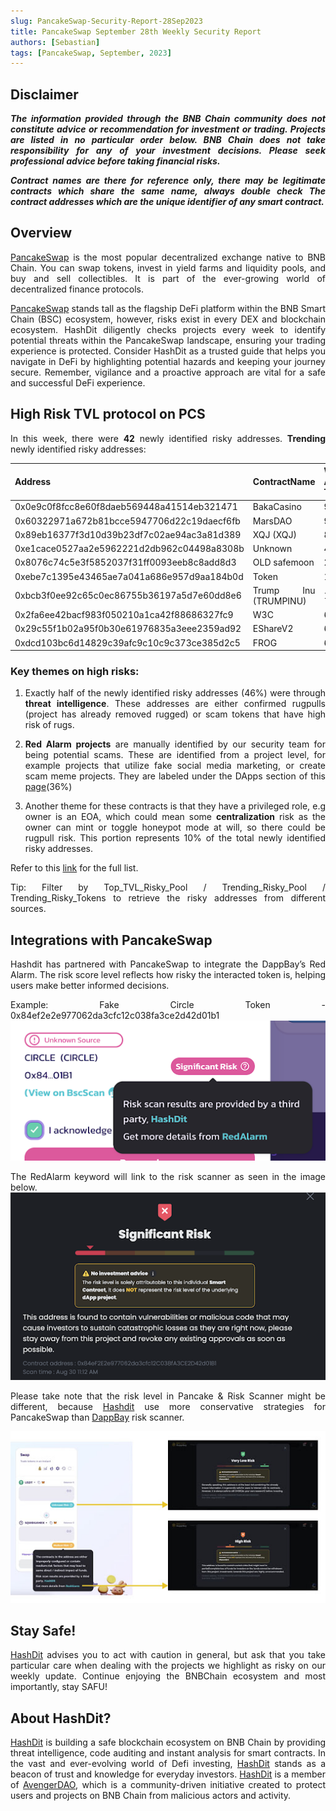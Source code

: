 ```yaml
---
slug: PancakeSwap-Security-Report-28Sep2023
title: PancakeSwap September 28th Weekly Security Report
authors: [Sebastian]
tags: [PancakeSwap, September, 2023]
---
```

<div align="justify">

## Disclaimer 


***The information provided through the BNB Chain community does not constitute advice or recommendation for investment or trading. Projects are listed in no particular order below. BNB Chain does not take responsibility for any of your investment decisions. Please seek professional advice before taking financial risks.***

***Contract names are there for reference only, there may be legitimate contracts which share the same name, always double check The contract addresses which are the unique identifier of any smart contract.***

## Overview
[PancakeSwap](https://pancakeswap.finance/) is the most popular decentralized exchange native to BNB Chain. You can swap tokens, invest in yield farms and liquidity pools, and buy and sell collectibles. It is part of the ever-growing world of decentralized finance protocols. 

[PancakeSwap](https://pancakeswap.finance/) stands tall as the flagship DeFi platform within the BNB Smart Chain (BSC) ecosystem, however, risks exist in every DEX and blockchain ecosystem. HashDit diligently checks projects every week to identify potential threats within the PancakeSwap landscape, ensuring your trading experience is protected. Consider HashDit as a trusted guide that helps you navigate in DeFi by highlighting potential hazards and keeping your journey secure. Remember, vigilance and a proactive approach are vital for a safe and successful DeFi experience.

## High Risk TVL protocol on PCS

In this week, there were **42** newly identified risky addresses.
**Trending** newly identified risky addresses: 

| Address      | 	ContractName |	Weekly Active Transactions |
| ----------- | 	----------- |	----------- |
|0x0e9c0f8fcc8e60f8daeb569448a41514eb321471|	BakaCasino|	9855|
|0x60322971a672b81bcce5947706d22c19daecf6fb|	MarsDAO|	907|
|0x89eb16377f3d10d39b23df7c02ae94ac3a81d389|	XQJ (XQJ)|	871|
|0xe1cace0527aa2e5962221d2db962c04498a8308b|	Unknown|	455|
|0x8076c74c5e3f5852037f31ff0093eeb8c8add8d3|	OLD safemoon|	290|
|0xebe7c1395e43465ae7a041a686e957d9aa184b0d|	Token|	148|
|0xbcb3f0ee92c65c0ec86755b36197a5d7e60dd8e6|	Trump Inu (TRUMPINU)|	128|
|0x2fa6ee42bacf983f050210a1ca42f88686327fc9|	W3C|	69|
|0x29c55f1b02a95f0b30e61976835a3eee2359ad92|	EShareV2|	66|
|0xdcd103bc6d14829c39afc9c10c9c373ce385d2c5|	FROG|	64|

### Key themes on high risks:

1. Exactly half of the newly identified risky addresses (46%) were through **threat intelligence**. These addresses are either confirmed rugpulls (project has already removed rugged) or scam tokens that have high risk of rugs. 

2. **Red Alarm projects** are manually identified by our security team for being potential scams. These are identified from a project level, for example projects that utilize fake social media marketing, or create scam meme projects. They are labeled under the DApps section of this [page](https://dappbay.bnbchain.org/red-alarm)(36%)

3. Another theme for these contracts is that they have a privileged role, e.g owner is an EOA, which could mean some **centralization** risk as the owner can mint or toggle honeypot mode at will, so there could be rugpull risk. This portion represents 10% of the total newly identified risky addresses.

Refer to this [link](https://github.com/hashdit/hashdit/blob/main/gitbook_source_code/data/28092023_most_popular_risky_address.csv) for the full list.

Tip: Filter by Top_TVL_Risky_Pool / Trending_Risky_Pool / Trending_Risky_Tokens to retrieve the risky addresses from different sources.

## Integrations with PancakeSwap
Hashdit has partnered with PancakeSwap to integrate the DappBay’s Red Alarm. The risk score level reflects how risky the interacted token is, helping users make better informed decisions.


Example: Fake Circle Token - 0x84ef2e2e977062da3cfc12c038fa3ce2d42d01b1
![IMG-1](../2023-08-31/1.png)

The RedAlarm keyword will link to the risk scanner as seen in the image below.
![IMG-2](../2023-08-31/2.png)

Please take note that the risk level in Pancake & Risk Scanner might be different, because [Hashdit](https://www.hashdit.io/en) use more conservative strategies for PancakeSwap than [DappBay](https://dappbay.bnbchain.org/) risk scanner.

![IMG-3](../2023-08-31/3.jpeg)

## Stay Safe!
[HashDit](https://www.hashdit.io/en) advises you to act with caution in general, but ask that you take particular care when dealing with the projects we highlight as risky on our weekly update. Continue enjoying the BNBChain ecosystem and most importantly, stay SAFU!

## About HashDit?
[HashDit](https://www.hashdit.io/en) is building a safe blockchain ecosystem on BNB Chain by providing threat intelligence, code auditing and instant analysis for smart contracts. In the vast and ever-evolving world of Defi investing, [HashDit](https://www.hashdit.io/en) stands as a beacon of trust and knowledge for everyday investors.  [HashDit](https://www.hashdit.io/en) is a member of [AvengerDAO](https://www.bnbchain.org/en/blog/introducing-avengerdao-the-security-initiative-protecting-users-from-malicious-actors/), which is a community-driven initiative created to protect users and projects on BNB Chain from malicious actors and activity.

</div>